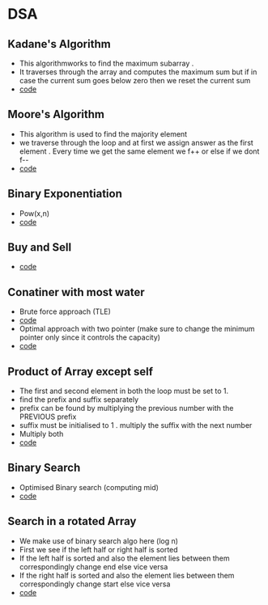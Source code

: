 # DSA

## Kadane's Algorithm
- This algorithmworks to find the maximum subarray .
- It traverses through the array and computes the maximum sum but if in case the current sum goes below zero then we reset the current sum
- [code](https://github.com/roystondz/DSA/blob/main/53MaxSubArray.cpp)


## Moore's Algorithm
- This algorithm is used to find the majority element
- we traverse through the loop and at first we assign answer as the first element . Every time we get the same element we f++ or else if we dont f--
- [code](https://github.com/roystondz/DSA/blob/main/169MajorityElement.cpp)

## Binary Exponentiation
- Pow(x,n)
- [code](https://github.com/roystondz/DSA/blob/main/50Pow(x%2Cn).cpp)

## Buy and Sell
- [code](https://github.com/roystondz/DSA/blob/main/121BuyAndSell.cpp)

## Conatiner with most water
- Brute force approach (TLE)
- [code](https://github.com/roystondz/DSA/blob/main/11ContainerWater.cpp)
- Optimal approach with two pointer (make sure to change the minimum pointer only since it controls the capacity)
- [code](https://github.com/roystondz/DSA/blob/main/11ContainerWater.cpp)

## Product of Array except self
- The first and second element in both the loop must be set to 1.
- find the prefix and suffix separately
- prefix can be found by multiplying the previous number with the PREVIOUS prefix
- suffix must be initialised to 1 . multiply the suffix with the next number
- Multiply both
- [code](https://github.com/roystondz/DSA/blob/main/238ArrapProductXSelf.cpp)

## Binary Search
- Optimised Binary search (computing mid)
- [code](https://github.com/roystondz/DSA/blob/main/704binarySearch.cpp)

## Search in a rotated Array
- We make use of binary search algo here (log n)
- First we see if the left half or right half is sorted
- If the left half is sorted and also the element lies between them correspondingly change end else vice versa
- If the right half is sorted and also the element lies between them correspondingly change start else vice versa
- [code](https://github.com/roystondz/DSA/blob/main/33RotatedArray.cpp)

